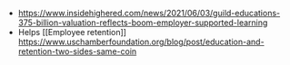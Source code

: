   - https://www.insidehighered.com/news/2021/06/03/guild-educations-375-billion-valuation-reflects-boom-employer-supported-learning
  - Helps [[Employee retention]]
    https://www.uschamberfoundation.org/blog/post/education-and-retention-two-sides-same-coin